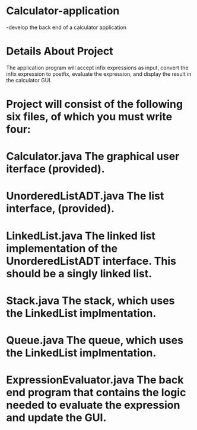 # Calculator-application
-develop the back end of a calculator application
# Details About Project
The application program will accept infix expressions as input, convert the infix expression to postfix,  evaluate the expression, and display the result in the calculator GUI. 

# Project will consist of the following six files, of which you must write four: 
# Calculator.java     The graphical user iterface (provided).
# UnorderedListADT.java    The list interface, (provided).
# LinkedList.java    The linked list implementation of the UnorderedListADT interface. This should be a singly linked list.
# Stack.java    The stack, which uses the LinkedList implmentation.
# Queue.java    The queue, which uses the LinkedList implmentation.
# ExpressionEvaluator.java    The back end program that contains the logic needed to evaluate the expression and update the GUI.
 
